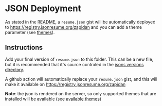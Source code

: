 # JSON Deployment
As stated in the [README](../../README.md), a `resume.json` gist will be automatically deployed to https://registry.jsonresume.org/zapidan and you can add a theme parameter (see [themes](../../themes.md)).

## Instructions
Add your final version of `resume.json` to this folder. This can be a new file, but it is recommended that it's source controled in the [jsons versions directory](../../jsons).

A github action will automatically replace your `resume.json` gist, and this will make it available on https://registry.jsonresume.org/zapidan

**Note**: the json is rendered on the server, so only supported themes that are installed will be available (see [available themes](https://registry.jsonresume.org/themes))